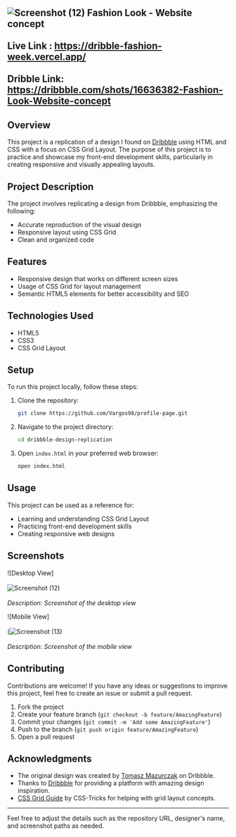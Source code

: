 ![Screenshot (12)](https://github.com/Vargos98/profile-page/assets/127929058/496518d0-dbf2-4a06-bd22-5fce20e864b0)
Fashion Look - Website concept<br/><br/>
Live Link : https://dribble-fashion-week.vercel.app/ <br/><br/>
Dribble Link: https://dribbble.com/shots/16636382-Fashion-Look-Website-concept
---


## Overview
This project is a replication of a design I found on [Dribbble]((https://dribbble.com/shots/16636382-Fashion-Look-Website-concept)) using HTML and CSS with a focus on CSS Grid Layout. The purpose of this project is to practice and showcase my front-end development skills, particularly in creating responsive and visually appealing layouts.



## Project Description
The project involves replicating a design from Dribbble, emphasizing the following:
- Accurate reproduction of the visual design
- Responsive layout using CSS Grid
- Clean and organized code

## Features
- Responsive design that works on different screen sizes
- Usage of CSS Grid for layout management
- Semantic HTML5 elements for better accessibility and SEO

## Technologies Used
- HTML5
- CSS3
- CSS Grid Layout

## Setup
To run this project locally, follow these steps:
1. Clone the repository:
    ```bash
    git clone https://github.com/Vargos98/profile-page.git
    ```
2. Navigate to the project directory:
    ```bash
    cd dribbble-design-replication
    ```
3. Open `index.html` in your preferred web browser:
    ```bash
    open index.html
    ```

## Usage
This project can be used as a reference for:
- Learning and understanding CSS Grid Layout
- Practicing front-end development skills
- Creating responsive web designs

## Screenshots
![Desktop View] <br/><br/>
![Screenshot (12)](https://github.com/Vargos98/profile-page/assets/127929058/496518d0-dbf2-4a06-bd22-5fce20e864b0)
<br/><br/>
*Description: Screenshot of the desktop view*

![Mobile View] <br/><br/>
(![Screenshot (13)](https://github.com/Vargos98/profile-page/assets/127929058/4e5614e6-46f9-4d2d-94f5-482159d54d0e)
<br/><br/>
*Description: Screenshot of the mobile view*

## Contributing
Contributions are welcome! If you have any ideas or suggestions to improve this project, feel free to create an issue or submit a pull request.

1. Fork the project
2. Create your feature branch (`git checkout -b feature/AmazingFeature`)
3. Commit your changes (`git commit -m 'Add some AmazingFeature'`)
4. Push to the branch (`git push origin feature/AmazingFeature`)
5. Open a pull request



## Acknowledgments
- The original design was created by [Tomasz Mazurczak](https://dribbble.com/thomsoon_com) on Dribbble.
- Thanks to [Dribbble](https://dribbble.com/) for providing a platform with amazing design inspiration.
- [CSS Grid Guide](https://css-tricks.com/snippets/css/complete-guide-grid/) by CSS-Tricks for helping with grid layout concepts.

---

Feel free to adjust the details such as the repository URL, designer's name, and screenshot paths as needed.
